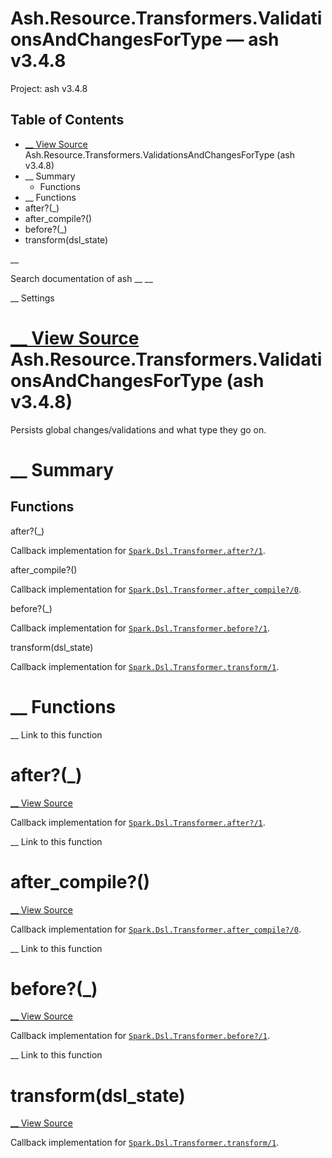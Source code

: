 # Ash.Resource.Transformers.ValidationsAndChangesForType — ash v3.4.8

Project: ash v3.4.8

## Table of Contents

- [ __ View Source ](external_link) Ash.Resource.Transformers.ValidationsAndChangesForType (ash v3.4.8)
- __ Summary
  - Functions
- __ Functions
- after?(_)
- after_compile?()
- before?(_)
- transform(dsl_state)

__

Search documentation of ash __ __

__ Settings

#  [ __ View Source ](external_link) Ash.Resource.Transformers.ValidationsAndChangesForType (ash v3.4.8)

Persists global changes/validations and what type they go on.

#  __ Summary

##  Functions

after?(_)

Callback implementation for [`Spark.Dsl.Transformer.after?/1`](external_link).

after_compile?()

Callback implementation for [`Spark.Dsl.Transformer.after_compile?/0`](external_link).

before?(_)

Callback implementation for [`Spark.Dsl.Transformer.before?/1`](external_link).

transform(dsl_state)

Callback implementation for [`Spark.Dsl.Transformer.transform/1`](external_link).

#  __ Functions

__ Link to this function

# after?(_)

[ __ View Source ](external_link)

Callback implementation for [`Spark.Dsl.Transformer.after?/1`](external_link).

__ Link to this function

# after_compile?()

[ __ View Source ](external_link)

Callback implementation for [`Spark.Dsl.Transformer.after_compile?/0`](external_link).

__ Link to this function

# before?(_)

[ __ View Source ](external_link)

Callback implementation for [`Spark.Dsl.Transformer.before?/1`](external_link).

__ Link to this function

# transform(dsl_state)

[ __ View Source ](external_link)

Callback implementation for [`Spark.Dsl.Transformer.transform/1`](external_link).
